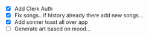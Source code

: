 - [x] Add Clerk Auth
- [x] Fix songs.. if history already there add new songs...
- [x] Add sonner toast all over app
- [ ] Generate art based on mood...
